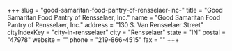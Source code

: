 +++
slug = "good-samaritan-food-pantry-of-rensselaer-inc-"
title = "Good Samaritan Food Pantry of Rensselaer, Inc."
name = "Good Samaritan Food Pantry of Rensselaer, Inc."
address = "130 S. Van Rensselaer Street"
cityIndexKey = "city-in-rensselaer"
city = "Rensselaer"
state = "IN"
postal = "47978"
website = ""
phone = "219-866-4515"
fax = ""
+++
